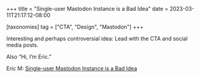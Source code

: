 +++
title = "Single-user Mastodon Instance is a Bad Idea"
date = 2023-03-11T21:17:12-08:00

[taxonomies]
tag = ["CTA", "Design", "Mastodon"]
+++

Interesting and perhaps controversial idea: Lead with the CTA and social media posts.

<!-- more -->

Also “Hi, I’m Eric.”

Eric M: [Single-user Mastodon Instance is a Bad Idea](https://mull.net/mastodon)
